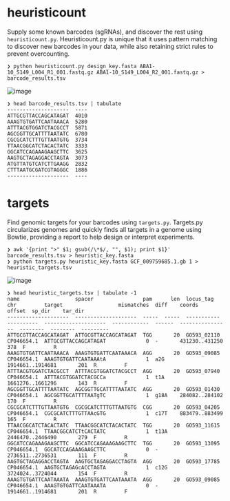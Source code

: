 # heuristicount
Supply some known barcodes (sgRNAs), and discover the rest using `heuristicount.py`. Heuristicount.py is unique that it uses pattern matching to discover new barcodes in your data, while also retaining strict rules to prevent overcounting.

```
❯ python heuristicount.py design_key.fasta ABA1-10_S149_L004_R1_001.fastq.gz ABA1-10_S149_L004_R2_001.fastq.gz > barcode_results.tsv
```
![image](https://github.com/ryandward/barcoder/assets/6970996/b7be2c0f-8154-41bd-9c5a-b1a8cc4b383a)
```
❯ head barcode_results.tsv | tabulate   
--------------------  ----
ATTGCGTTACCAGCATAGAT  4010
AAAGTGTGATTCAATAAACA  5280
ATTTACGTGGATCTACGCCT  5871
AGCGGTTGCATTTTAATATC  6780
CGCGCATCTTTGTTAATGTG  3734
TTAACGGCATCTACACTATC  3333
GGCATCCAGAAAGAAGCTTC  3625
AAGTGCTAGAGGACCTAGTA  3073
ATGTTATGTCATCTTGAAGG  2832
CTTTAATGCGATCGTAGGGC  1886
--------------------  ----
```

# targets
Find genomic targets for your barcodes using `targets.py`. Targets.py circularizes genomes and quickly finds all targets in a genome using Bowtie, providing a report to help design or interpret experiments. 
```
❯ awk '{print ">" $1; gsub(/\*$/, "", $1); print $1}' barcode_results.tsv > heuristic_key.fasta
❯ python targets.py heuristic_key.fasta GCF_009759685.1.gb 1 > heuristic_targets.tsv
```
![image](https://github.com/ryandward/barcoder/assets/6970996/be39e064-cc05-43a7-aded-ef2210ce6232)
```
❯ head heuristic_targets.tsv | tabulate -1                   
name                  spacer                pam      len  locus_tag    chr         target                  mismatches  diff    coords              offset  sp_dir    tar_dir
--------------------  --------------------  -----  -----  -----------  ----------  --------------------  ------------  ------  ----------------  --------  --------  ---------
ATTGCGTTACCAGCATAGAT  ATTGCGTTACCAGCATAGAT  TGG       20  GO593_02110  CP046654.1  ATTGCGTTACCAGCATAGAT             0  -       431230..431250         378  F         R
AAAGTGTGATTCAATAAACA  AAAGTGTGATTCAATAAACA  AGG       20  GO593_09085  CP046654.1  AAAGTGTGATTCAATAAAtA             1  a2G     1914661..1914681       201  R         F
ATTTACGTGGATCTACGCCT  ATTTACGTGGATCTACGCCT  AGG       20  GO593_07940  CP046654.1  ATTTACGTGGATCTACGCCa             1  t1A     1661276..1661296       143  R         F
AGCGGTTGCATTTTAATATC  AGCGGTTGCATTTTAATATC  AGG       20  GO593_01430  CP046654.1  AGCGGTTGCATTTTAATgTC             1  g18A    284082..284102         170  F         R
CGCGCATCTTTGTTAATGTG  CGCGCATCTTTGTTAATGTG  CGG       20  GO593_04205  CP046654.1  CGCGCATCTTTGTTAAcGTG             1  c17T    883479..883499         165  F         R
TTAACGGCATCTACACTATC  TTAACGGCATCTACACTATC  TGG       20  GO593_11615  CP046654.1  TTAACGGCATCTtCACTATC             1  t13A    2446470..2446490       279  F         R
GGCATCCAGAAAGAAGCTTC  GGCATCCAGAAAGAAGCTTC  TGG       20  GO593_13095  CP046654.1  GGCATCCAGAAAGAAGCTTC             0  -       2736511..2736531       111  F         R
AAGTGCTAGAGGACCTAGTA  AAGTGCTAGAGGACCTAGTA  AGG       20  GO593_17785  CP046654.1  AAGTGCTAGAGcACCTAGTA             1  c12G    3724024..3724044       154  F         R
AAAGTGTGATTCAATAAATA  AAAGTGTGATTCAATAAATA  AGG       20  GO593_09085  CP046654.1  AAAGTGTGATTCAATAAATA             0  -       1914661..1914681       201  R         F

```
